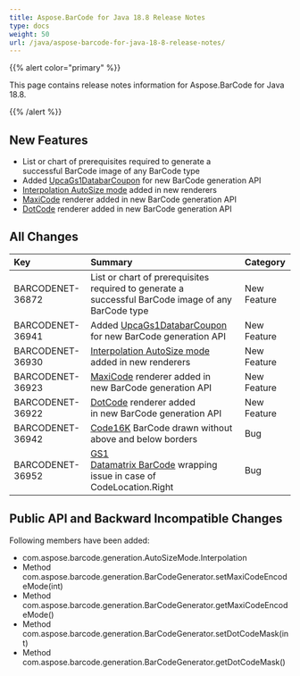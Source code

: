 ```yaml
---
title: Aspose.BarCode for Java 18.8 Release Notes
type: docs
weight: 50
url: /java/aspose-barcode-for-java-18-8-release-notes/
---
```


{{% alert color="primary" %}} 

This page contains release notes information for Aspose.BarCode for Java 18.8.

{{% /alert %}} 
## **New Features**
- List or chart of prerequisites required to generate a successful BarCode image of any BarCode type
- Added [UpcaGs1DatabarCoupon](/barcode/java/generating-barcode-using-new-barcode-generation-api/#generatingbarcodeusingnewbarcodegenerationapi-generateupcags1databarcouponbarcode) for new BarCode generation API
- [Interpolation AutoSize mode](/barcode/java/generating-barcode-using-new-barcode-generation-api/#generatingbarcodeusingnewbarcodegenerationapi-generatebarcodewithautosizeinterpolation) added in new renderers
- [MaxiCode](/barcode/java/generating-barcode-using-new-barcode-generation-api/#generatingbarcodeusingnewbarcodegenerationapi-generatemaxicodebarcode) renderer added in new BarCode generation API
- [DotCode](/barcode/java/generating-barcode-using-new-barcode-generation-api/#generatingbarcodeusingnewbarcodegenerationapi-generatedotcodebarcode) renderer added in new BarCode generation API
## **All Changes**

|**Key**|**Summary**|**Category**|
| :- | :- | :- |
|BARCODENET-36872|List or chart of prerequisites required to generate a successful BarCode image of any BarCode type|New Feature|
|BARCODENET-36941|Added [UpcaGs1DatabarCoupon](/barcode/java/generating-barcode-using-new-barcode-generation-api/#generatingbarcodeusingnewbarcodegenerationapi-generateupcags1databarcouponbarcode) for new BarCode generation API|New Feature|
|BARCODENET-36930|[Interpolation AutoSize mode](/barcode/java/generating-barcode-using-new-barcode-generation-api/#generatingbarcodeusingnewbarcodegenerationapi-generatebarcodewithautosizeinterpolation) added in new renderers|New Feature|
|BARCODENET-36923|[MaxiCode](/barcode/java/generating-barcode-using-new-barcode-generation-api/#generatingbarcodeusingnewbarcodegenerationapi-generatemaxicodebarcode) renderer added in new BarCode generation API|New Feature|
|BARCODENET-36922|[DotCode](/barcode/java/generating-barcode-using-new-barcode-generation-api/#generatingbarcodeusingnewbarcodegenerationapi-generatedotcodebarcode) renderer added in new BarCode generation API|New Feature|
|BARCODENET-36942|[Code16K](/barcode/java/generating-barcode-using-new-barcode-generation-api/#generatingbarcodeusingnewbarcodegenerationapi-generatecode16kbarcode) BarCode drawn without above and below borders |Bug|
|BARCODENET-36952|[GS1 Datamatrix BarCode](/barcode/java/generating-barcode-using-new-barcode-generation-api/#generatingbarcodeusingnewbarcodegenerationapi-generategs1datamatrixbarcodewithwrappingtext) wrapping issue in case of CodeLocation.Right|Bug|
## **Public API and Backward Incompatible Changes**
Following members have been added:

- com.aspose.barcode.generation.AutoSizeMode.Interpolation
- Method com.aspose.barcode.generation.BarCodeGenerator.setMaxiCodeEncodeMode(int)
- Method com.aspose.barcode.generation.BarCodeGenerator.getMaxiCodeEncodeMode()
- Method com.aspose.barcode.generation.BarCodeGenerator.setDotCodeMask(int)
- Method com.aspose.barcode.generation.BarCodeGenerator.getDotCodeMask()

